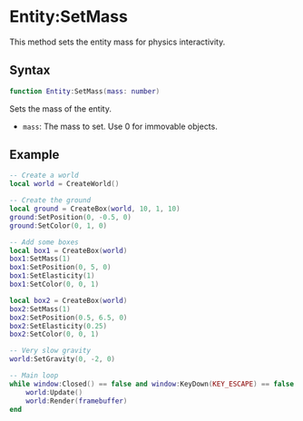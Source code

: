 # Entity:SetMass

This method sets the entity mass for physics interactivity.

## Syntax

```lua
function Entity:SetMass(mass: number)
```

Sets the mass of the entity.

- `mass`: The mass to set. Use 0 for immovable objects.

## Example

```lua
-- Create a world
local world = CreateWorld()

-- Create the ground
local ground = CreateBox(world, 10, 1, 10)
ground:SetPosition(0, -0.5, 0)
ground:SetColor(0, 1, 0)

-- Add some boxes
local box1 = CreateBox(world)
box1:SetMass(1)
box1:SetPosition(0, 5, 0)
box1:SetElasticity(1)
box1:SetColor(0, 0, 1)

local box2 = CreateBox(world)
box2:SetMass(1)
box2:SetPosition(0.5, 6.5, 0)
box2:SetElasticity(0.25)
box2:SetColor(0, 0, 1)

-- Very slow gravity
world:SetGravity(0, -2, 0)

-- Main loop
while window:Closed() == false and window:KeyDown(KEY_ESCAPE) == false do
    world:Update()
    world:Render(framebuffer)
end
```